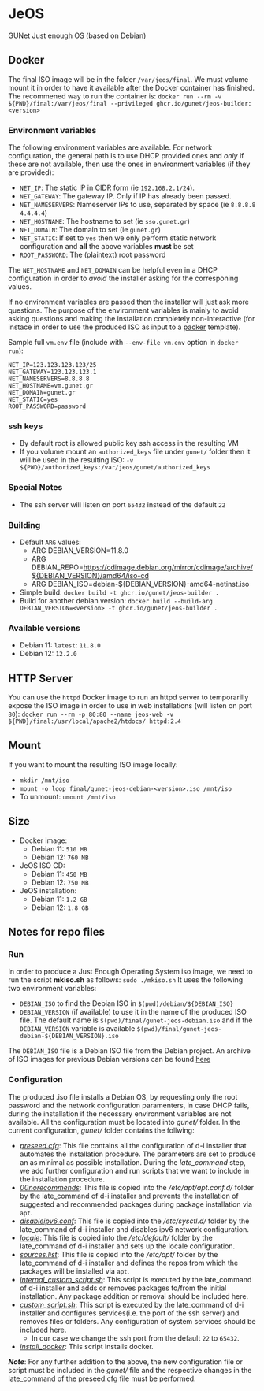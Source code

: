 # JeOS
GUNet Just enough OS (based on Debian)

## Docker
The final ISO image will be in the folder `/var/jeos/final`. We must volume mount it in order to have it available after
the Docker container has finished.
The recommened way to run the container is:
`docker run --rm -v ${PWD}/final:/var/jeos/final --privileged ghcr.io/gunet/jeos-builder:<version>`

### Environment variables
The following environment variables are available. For network configuration, the general path is to use DHCP provided ones and *only* if these are not available, then use the ones in environment variables (if they are provided):
* `NET_IP`: The static IP in CIDR form (ie `192.168.2.1/24`).
* `NET_GATEWAY`: The gateway IP. Only if IP has already been passed.
* `NET_NAMESERVERS`: Nameserver IPs to use, separated by space (ie `8.8.8.8 4.4.4.4`)
* `NET_HOSTNAME`: The hostname to set (ie `sso.gunet.gr`)
* `NET_DOMAIN`: The domain to set (ie `gunet.gr`)
* `NET_STATIC`: If set to `yes` then we only perform static network configuration and **all** the above variables **must** be set
* `ROOT_PASSWORD`: The (plaintext) root password

The `NET_HOSTNAME` and `NET_DOMAIN` can be helpful even in a DHCP configuration in order to *avoid* the installer asking for the corresponing values.

If no environment variables are passed then the installer will just ask more questions. The purpose of the environment variables is mainly to avoid asking questions and making the installation completely non-interactive (for instace in order to use the produced ISO as input to a [packer](https://github.com/gunet/packer) template).

Sample full `vm.env` file (include with `--env-file vm.env` option in `docker run`):
```
NET_IP=123.123.123.123/25
NET_GATEWAY=123.123.123.1
NET_NAMESERVERS=8.8.8.8
NET_HOSTNAME=vm.gunet.gr
NET_DOMAIN=gunet.gr
NET_STATIC=yes
ROOT_PASSWORD=password
```

### ssh keys
* By default root is allowed public key ssh access in the resulting VM
* If you volume mount an `authorized_keys` file under `gunet/` folder then it will be used in the resulting ISO: `-v ${PWD}/authorized_keys:/var/jeos/gunet/authorized_keys`

### Special Notes
* The ssh server will listen on port `65432` instead of the default `22`

### Building
* Default `ARG` values:
  - ARG DEBIAN_VERSION=11.8.0
  - ARG DEBIAN_REPO=https://cdimage.debian.org/mirror/cdimage/archive/${DEBIAN_VERSION}/amd64/iso-cd
  - ARG DEBIAN_ISO=debian-${DEBIAN_VERSION}-amd64-netinst.iso
* Simple build: `docker build -t ghcr.io/gunet/jeos-builder .`
* Build for another debian version: `docker build --build-arg DEBIAN_VERSION=<version> -t ghcr.io/gunet/jeos-builder .`

### Available versions
* Debian 11: `latest`: `11.8.0`
* Debian 12: `12.2.0`

## HTTP Server
You can use the `httpd` Docker image to run an httpd server to temporarilly expose the ISO image in order to use in web installations (will listen on port `80`):
`docker run --rm -p 80:80 --name jeos-web -v ${PWD}/final:/usr/local/apache2/htdocs/ httpd:2.4`

## Mount
If you want to mount the resulting ISO image locally:
* `mkdir /mnt/iso`
* `mount -o loop final/gunet-jeos-debian-<version>.iso /mnt/iso`
* To unmount: `umount /mnt/iso`

## Size
* Docker image:
  - Debian 11: `510 MB`
  - Debian 12: `760 MB`
* JeOS ISO CD:
  - Debian 11: `450 MB`
  - Debian 12: `750 MB`
* JeOS installation:
  - Debian 11: `1.2 GB`
  - Debian 12: `1.8 GB`

## Notes for repo files
### Run
In order to produce a Just Enough Operating System iso image, we need to run the script __mkiso.sh__ as follows:
`sudo ./mkiso.sh`
It uses the following two environment variables:
* `DEBIAN_ISO` to find the Debian ISO in `$(pwd)/debian/${DEBIAN_ISO}`
* `DEBIAN_VERSION` (if available) to use it in the name of the produced ISO file. The default name is `$(pwd)/final/gunet-jeos-debian.iso` and if the `DEBIAN_VERSION` variable is available `$(pwd)/final/gunet-jeos-debian-${DEBIAN_VERSION}.iso`

The `DEBIAN_ISO` file is a Debian ISO file from the Debian project. An archive of ISO images for previous
Debian versions can be found [here](https://cdimage.debian.org/mirror/cdimage/archive/)

### Configuration
The produced .iso file installs a Debian OS, by requesting only the root password and the network configuration paramenters, in case DHCP fails, during the installation if the necessary environment variables are not available. All the configuration must be located into _gunet/_ folder. In the current configuration, _gunet/_ folder contains the follwing:
* <ins>_preseed.cfg_</ins>: This file contains all the configuration of d-i installer that automates the installation procedure. The parameters are set to produce an as minimal as possible installation. During the _late_command_ step, we add further configuration and run scripts that we want to include in the installation procedure.
* <ins>_00norecommends_</ins>: This file is copied into the _/etc/apt/apt.conf.d/_ folder by the late_command of d-i installer and prevents the installation of suggested and recommended packages during package installation via ```apt```.
* <ins>_disableipv6.conf_</ins>: This file is copied into the _/etc/sysctl.d/_ folder by the late_command of d-i installer and disables ipv6 network configuration.
* <ins>_locale_</ins>: This file is copied into the _/etc/default/_ folder by the late_command of d-i installer and sets up the locale configuration.
* <ins>_sources.list_</ins>: This file is copied into the _/etc/apt/_ folder by the late_command of d-i installer and defines the repos from which the packages will be installed via ```apt```.
* <ins>_internal_custom_script.sh_</ins>: This script is executed by the late_command of d-i installer and adds or removes packages to/from the initial installation. Any package addition or removal should be included here.
* <ins>_custom_script.sh_</ins>: This script is executed by the late_command of d-i installer and configures services(i.e. the port of the ssh server) and removes files or folders. Any configuration of system services should be included here.
  - In our case we change the ssh port from the default `22` to `65432`.
* <ins>_install_docker_</ins>: This script installs docker.

***Note***: For any further addition to the above, the new configuration file or script must be included in the _gunet/_ file and the respective changes in the late_command of the preseed.cfg file must be performed.